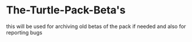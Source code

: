 # The-Turtle-Pack-Beta's
this will be used for archiving old betas of the pack if needed and also for reporting bugs 
